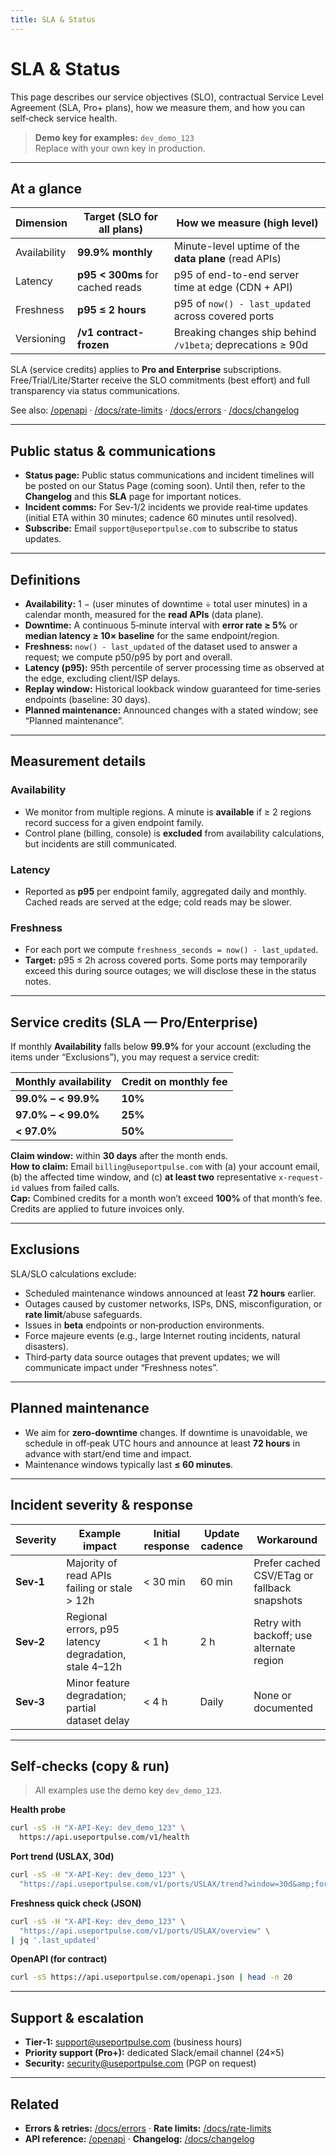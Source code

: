 ```yaml
---
title: SLA & Status
---
```


# SLA & Status

This page describes our service objectives (SLO), contractual Service Level Agreement (SLA, Pro+ plans), how we measure them, and how you can self‑check service health.

> **Demo key for examples:** `dev_demo_123`  
> Replace with your own key in production.

---

## At a glance

| Dimension     | Target (SLO for all plans)                    | How we measure (high level)                                  |
| ---           | ---                                            | ---                                                          |
| Availability  | **99.9% monthly**                             | Minute-level uptime of the **data plane** (read APIs)        |
| Latency       | **p95 &lt; 300ms** for cached reads            | p95 of end-to-end server time at edge (CDN + API)            |
| Freshness     | **p95 ≤ 2 hours**                             | p95 of `now() - last_updated` across covered ports           |
| Versioning    | **/v1 contract-frozen**                       | Breaking changes ship behind `/v1beta`; deprecations ≥ 90d   |

SLA (service credits) applies to **Pro and Enterprise** subscriptions. Free/Trial/Lite/Starter receive the SLO commitments (best effort) and full transparency via status communications.

See also: [/openapi](/openapi) · [/docs/rate-limits](/docs/rate-limits) · [/docs/errors](/docs/errors) · [/docs/changelog](/docs/changelog)

---

## Public status & communications

- **Status page:** Public status communications and incident timelines will be posted on our Status Page (coming soon). Until then, refer to the **Changelog** and this **SLA** page for important notices.
- **Incident comms:** For Sev‑1/2 incidents we provide real‑time updates (initial ETA within 30 minutes; cadence 60 minutes until resolved).
- **Subscribe:** Email `support@useportpulse.com` to subscribe to status updates.

---

## Definitions

- **Availability:** 1 − (user minutes of downtime ÷ total user minutes) in a calendar month, measured for the **read APIs** (data plane).  
- **Downtime:** A continuous 5‑minute interval with **error rate ≥ 5%** or **median latency ≥ 10× baseline** for the same endpoint/region.  
- **Freshness:** `now() - last_updated` of the dataset used to answer a request; we compute p50/p95 by port and overall.  
- **Latency (p95):** 95th percentile of server processing time as observed at the edge, excluding client/ISP delays.  
- **Replay window:** Historical lookback window guaranteed for time‑series endpoints (baseline: 30 days).  
- **Planned maintenance:** Announced changes with a stated window; see “Planned maintenance”.

---

## Measurement details

### Availability
- We monitor from multiple regions. A minute is **available** if ≥ 2 regions record success for a given endpoint family.  
- Control plane (billing, console) is **excluded** from availability calculations, but incidents are still communicated.

### Latency
- Reported as **p95** per endpoint family, aggregated daily and monthly. Cached reads are served at the edge; cold reads may be slower.

### Freshness
- For each port we compute `freshness_seconds = now() - last_updated`.  
- **Target:** p95 ≤ 2h across covered ports. Some ports may temporarily exceed this during source outages; we will disclose these in the status notes.

---

## Service credits (SLA — Pro/Enterprise)

If monthly **Availability** falls below **99.9%** for your account (excluding the items under “Exclusions”), you may request a service credit:

| Monthly availability | Credit on monthly fee |
| --- | --- |
| **99.0% – &lt; 99.9%** | **10%** |
| **97.0% – &lt; 99.0%** | **25%** |
| **&lt; 97.0%** | **50%** |

**Claim window:** within **30 days** after the month ends.  
**How to claim:** Email `billing@useportpulse.com` with (a) your account email, (b) the affected time window, and (c) **at least two** representative `x-request-id` values from failed calls.  
**Cap:** Combined credits for a month won’t exceed **100%** of that month’s fee. Credits are applied to future invoices only.

---

## Exclusions

SLA/SLO calculations exclude:
- Scheduled maintenance windows announced at least **72 hours** earlier.  
- Outages caused by customer networks, ISPs, DNS, misconfiguration, or **rate limit**/abuse safeguards.  
- Issues in **beta** endpoints or non‑production environments.  
- Force majeure events (e.g., large Internet routing incidents, natural disasters).  
- Third‑party data source outages that prevent updates; we will communicate impact under “Freshness notes”.

---

## Planned maintenance

- We aim for **zero‑downtime** changes. If downtime is unavoidable, we schedule in off‑peak UTC hours and announce at least **72 hours** in advance with start/end time and impact.
- Maintenance windows typically last **≤ 60 minutes**.

---

## Incident severity & response

| Severity | Example impact | Initial response | Update cadence | Workaround |
| --- | --- | --- | --- | --- |
| **Sev‑1** | Majority of read APIs failing or stale &gt; 12h | &lt; 30 min | 60 min | Prefer cached CSV/ETag or fallback snapshots |
| **Sev‑2** | Regional errors, p95 latency degradation, stale 4–12h | &lt; 1 h | 2 h | Retry with backoff; use alternate region |
| **Sev‑3** | Minor feature degradation; partial dataset delay | &lt; 4 h | Daily | None or documented |

---

## Self‑checks (copy & run)

> All examples use the demo key `dev_demo_123`.

**Health probe**
```bash
curl -sS -H "X-API-Key: dev_demo_123" \
  https://api.useportpulse.com/v1/health
```

**Port trend (USLAX, 30d)**
```bash
curl -sS -H "X-API-Key: dev_demo_123" \
  "https://api.useportpulse.com/v1/ports/USLAX/trend?window=30d&amp;format=json"
```

**Freshness quick check (JSON)**
```bash
curl -sS -H "X-API-Key: dev_demo_123" \
  "https://api.useportpulse.com/v1/ports/USLAX/overview" \
| jq '.last_updated'
```

**OpenAPI (for contract)**
```bash
curl -sS https://api.useportpulse.com/openapi.json | head -n 20
```

---

## Support & escalation

- **Tier‑1:** support@useportpulse.com (business hours)  
- **Priority support (Pro+):** dedicated Slack/email channel (24×5)  
- **Security:** security@useportpulse.com (PGP on request)

---

## Related

- **Errors & retries:** [/docs/errors](/docs/errors) · **Rate limits:** [/docs/rate-limits](/docs/rate-limits)  
- **API reference:** [/openapi](/openapi) · **Changelog:** [/docs/changelog](/docs/changelog)
